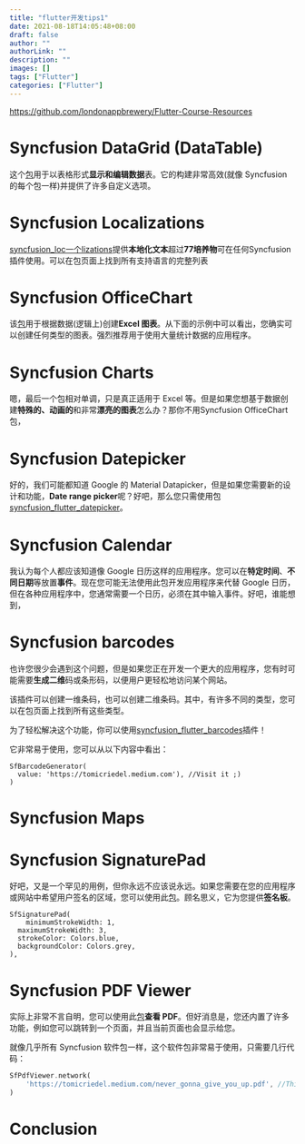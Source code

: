 ```yaml
---
title: "flutter开发tips1"
date: 2021-08-18T14:05:48+08:00
draft: false
author: ""
authorLink: ""
description: ""
images: []
tags: ["Flutter"]
categories: ["Flutter"]
---
```


https://github.com/londonappbrewery/Flutter-Course-Resources

# Syncfusion DataGrid (DataTable)

这个[包](https://pub.dev/packages/syncfusion_flutter_datagrid#datagrid-features)用于以表格形式**显示和编辑数据**表。它的构建非常高效(就像 Syncfusion 的每个包一样)并提供了许多自定义选项。

# Syncfusion Localizations

[syncfusion_loc一个lizations](https://pub.dev/packages/syncfusion_localizations)提供**本地化文本**超过**77培养物**可在任何Syncfusion插件使用。可以在包页面上找到所有支持语言的完整列表

# Syncfusion OfficeChart

该[包](https://pub.dev/packages/syncfusion_officechart)用于根据数据(逻辑上)创建**Excel 图表**。从下面的示例中可以看出，您确实可以创建任何类型的图表。强烈推荐用于使用大量统计数据的应用程序。

# Syncfusion Charts

嗯，最后一个包相对单调，只是真正适用于 Excel 等。但是如果您想基于数据创建**特殊的、动画的**和非常**漂亮的图表**怎么办？那你不用Syncfusion OfficeChart包，

# Syncfusion Datepicker

好的，我们可能都知道 Google 的 Material Datapicker，但是如果您需要新的设计和功能，**Date range picker**呢？好吧，那么您只需使用包[syncfusion_flutter_datepicker](https://pub.dev/packages/syncfusion_flutter_datepicker)。

# Syncfusion Calendar

我认为每个人都应该知道像 Google 日历这样的应用程序。您可以在**特定时间**、**不同日期**等放置**事件**。现在您可能无法使用此包开发应用程序来代替 Google 日历，但在各种应用程序中，您通常需要一个日历，必须在其中输入事件。好吧，谁能想到，

# Syncfusion barcodes



也许您很少会遇到这个问题，但是如果您正在开发一个更大的应用程序，您有时可能需要**生成二维**码或条形码，以便用户更轻松地访问某个网站。

该插件可以创建一维条码，也可以创建二维条码。其中，有许多不同的类型，您可以在包页面上找到所有这些类型。

为了轻松解决这个功能，你可以使用[syncfusion_flutter_barcodes](https://pub.dev/packages/syncfusion_flutter_barcodes)插件！

它非常易于使用，您可以从以下内容中看出：

```
SfBarcodeGenerator(
  value: 'https://tomicriedel.medium.com'), //Visit it ;)
)
```



# Syncfusion Maps

# Syncfusion SignaturePad

好吧，又是一个罕见的用例，但你永远不应该说永远。如果您需要在您的应用程序或网站中希望用户签名的区域，您可以使用此[包](https://pub.dev/packages/syncfusion_flutter_signaturepad)。顾名思义，它为您提供**签名板**。

```
SfSignaturePad(
	minimumStrokeWidth: 1,
  maximumStrokeWidth: 3,
  strokeColor: Colors.blue,
  backgroundColor: Colors.grey,
),
```



# Syncfusion PDF Viewer

实际上非常不言自明，您可以使用此[包](https://pub.dev/packages/syncfusion_flutter_pdfviewer)**查看 PDF**。但好消息是，您还内置了许多功能，例如您可以跳转到一个页面，并且当前页面也会显示给您。

就像几乎所有 Syncfusion 软件包一样，这个软件包非常易于使用，只需要几行代码：

```dart
SfPdfViewer.network(
	'https://tomicriedel.medium.com/never_gonna_give_you_up.pdf', //This website does not exist, but do visit tomicriedel.medium.com
)
```



# Conclusion